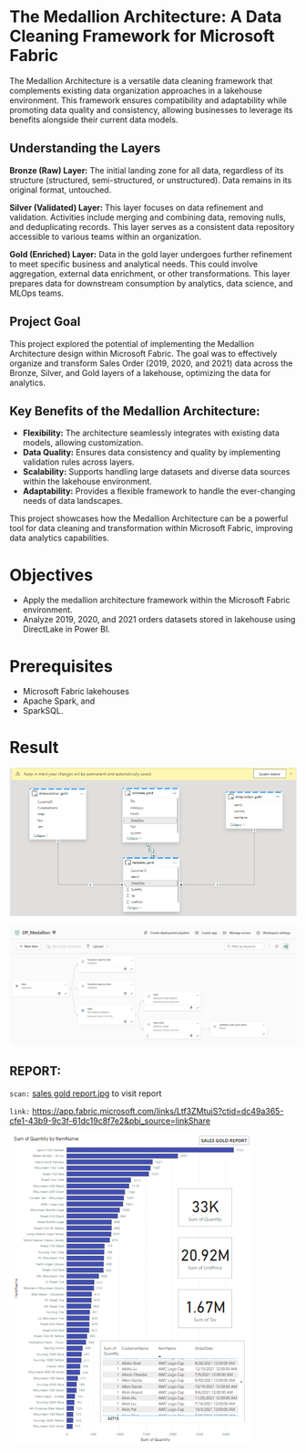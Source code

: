 # The Medallion Architecture: A Data Cleaning Framework for Microsoft Fabric

The Medallion Architecture is a versatile data cleaning framework that complements existing data organization approaches in a lakehouse environment. This framework ensures compatibility and adaptability while promoting data quality and consistency, allowing businesses to leverage its benefits alongside their current data models.

## Understanding the Layers

**Bronze (Raw) Layer:** The initial landing zone for all data, regardless of its structure (structured, semi-structured, or unstructured). Data remains in its original format, untouched.

**Silver (Validated) Layer:** This layer focuses on data refinement and validation. Activities include merging and combining data, removing nulls, and deduplicating records. This layer serves as a consistent data repository accessible to various teams within an organization.

**Gold (Enriched) Layer:** Data in the gold layer undergoes further refinement to meet specific business and analytical needs. This could involve aggregation, external data enrichment, or other transformations. This layer prepares data for downstream consumption by analytics, data science, and MLOps teams.

## Project Goal

This project explored the potential of implementing the Medallion Architecture design within Microsoft Fabric. The goal was to effectively organize and transform Sales Order (2019, 2020, and 2021) data across the Bronze, Silver, and Gold layers of a lakehouse, optimizing the data for analytics.

## Key Benefits of the Medallion Architecture:

* **Flexibility:**  The architecture seamlessly integrates with existing data models, allowing customization.
* **Data Quality:**  Ensures data consistency and quality by implementing validation rules across layers.
* **Scalability:**  Supports handling large datasets and diverse data sources within the lakehouse environment.
* **Adaptability:**  Provides a flexible framework to handle the ever-changing needs of data landscapes.

This project showcases how the Medallion Architecture can be a powerful tool for data cleaning and transformation within Microsoft Fabric, improving data analytics capabilities.

# Objectives
- Apply the medallion architecture framework within the Microsoft Fabric environment.
- Analyze 2019, 2020, and 2021 orders datasets stored in lakehouse using DirectLake in Power BI.

# Prerequisites
- Microsoft Fabric lakehouses
- Apache Spark, and 
- SparkSQL.

# Result

![factTable](./img/Screenshot%202024-09-18%20193134.png)

![lineage](./img/Screenshot%202024-09-19%20213937.png)

## REPORT: 

`scan:` [sales gold report.jpg](./medallion_sales_gold_report.jpg) to visit report

`link:` https://app.fabric.microsoft.com/links/Ltf3ZMtujS?ctid=dc49a365-cfe1-43b9-9c3f-61dc19c8f7e2&pbi_source=linkShare

![sales gold report.png](./img/Screenshot%202024-09-19%20220634.png)